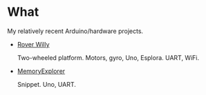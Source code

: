 # What

My relatively recent Arduino/hardware projects.

* [Rover Willy](https://github.com/martin-eden/Willy)

  Two-wheeled platform. Motors, gyro, Uno, Esplora. UART, WiFi.

* [MemoryExplorer](https://github.com/martin-eden/Embedded_MemoryExplorer)

  Snippet. Uno, UART.
